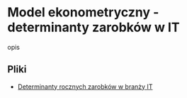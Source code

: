 # Model ekonometryczny - determinanty zarobków w IT

opis

## Pliki

- [Determinanty rocznych zarobków w branży IT](https://github.com/monikazimolzak/model-determinanty-zarobkow-it/blob/main/Opis%20modelu%20ekonometrycznego.pdf)